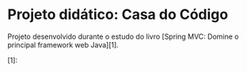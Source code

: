 # Projeto didático: Casa do Código

Projeto desenvolvido durante o estudo do livro
[Spring MVC: Domine o principal framework web Java][1].

[1]: